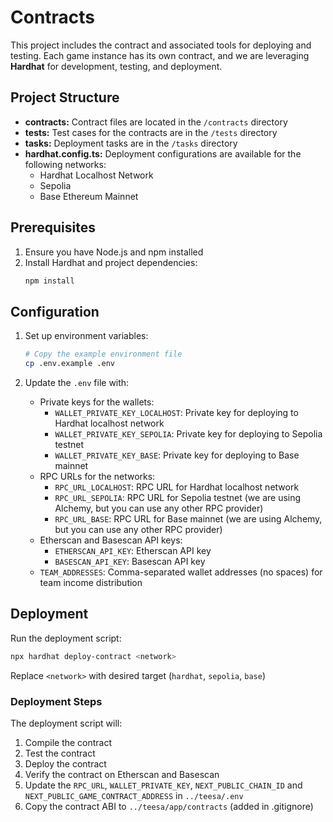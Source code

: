 # Contracts

This project includes the contract and associated tools for deploying and testing. Each game instance has its own contract, and we are leveraging **Hardhat** for development, testing, and deployment.

## Project Structure

- **contracts:** Contract files are located in the `/contracts` directory
- **tests:** Test cases for the contracts are in the `/tests` directory
- **tasks:** Deployment tasks are in the `/tasks` directory
- **hardhat.config.ts:** Deployment configurations are available for the following networks:
  - Hardhat Localhost Network
  - Sepolia
  - Base Ethereum Mainnet

## Prerequisites

1. Ensure you have Node.js and npm installed
2. Install Hardhat and project dependencies:
   ```bash
   npm install
   ```

## Configuration

1. Set up environment variables:
   ```bash
   # Copy the example environment file
   cp .env.example .env
   ```

2. Update the `.env` file with:
   - Private keys for the wallets:
      - `WALLET_PRIVATE_KEY_LOCALHOST`: Private key for deploying to Hardhat localhost network
      - `WALLET_PRIVATE_KEY_SEPOLIA`: Private key for deploying to Sepolia testnet
      - `WALLET_PRIVATE_KEY_BASE`: Private key for deploying to Base mainnet
   - RPC URLs for the networks:
      - `RPC_URL_LOCALHOST`: RPC URL for Hardhat localhost network
      - `RPC_URL_SEPOLIA`: RPC URL for Sepolia testnet (we are using Alchemy, but you can use any other RPC provider)
      - `RPC_URL_BASE`: RPC URL for Base mainnet (we are using Alchemy, but you can use any other RPC provider)
   - Etherscan and Basescan API keys:
      - `ETHERSCAN_API_KEY`: Etherscan API key
      - `BASESCAN_API_KEY`: Basescan API key
   - `TEAM_ADDRESSES`: Comma-separated wallet addresses (no spaces) for team income distribution

## Deployment

Run the deployment script:
```bash
npx hardhat deploy-contract <network>
```
Replace `<network>` with desired target (`hardhat`, `sepolia`, `base`)

### Deployment Steps

The deployment script will:
1. Compile the contract
2. Test the contract
3. Deploy the contract
4. Verify the contract on Etherscan and Basescan
5. Update the `RPC_URL`, `WALLET_PRIVATE_KEY`, `NEXT_PUBLIC_CHAIN_ID` and `NEXT_PUBLIC_GAME_CONTRACT_ADDRESS` in `../teesa/.env`
6. Copy the contract ABI to `../teesa/app/contracts` (added in .gitignore)

